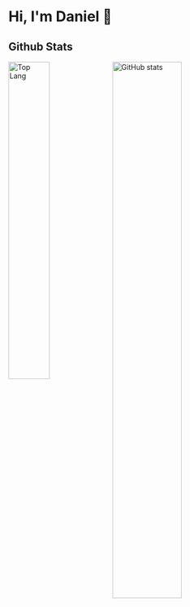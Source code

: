 # Hi, I'm Daniel 👋

## Github Stats
<img alt="Top Lang" width="40%"  align="left" src="https://github-readme-stats.vercel.app/api/top-langs/?username=DanielBuenoNavarroo&layout=compact&theme=dracula">
<img alt="GitHub stats" width="52%"  align="left" src="https://github-readme-stats.vercel.app/api?username=DanielBuenoNavarroo&show_icons=true&theme=dracula">
